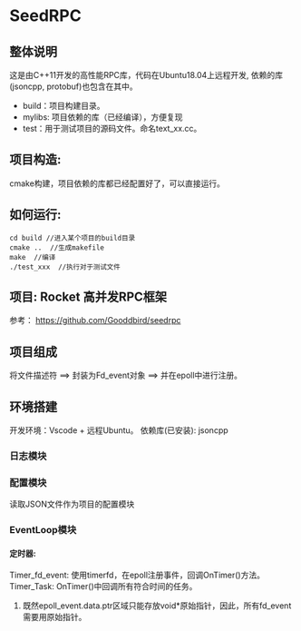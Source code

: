 # SeedRPC


## 整体说明
这是由C++11开发的高性能RPC库，代码在Ubuntu18.04上远程开发, 依赖的库(jsoncpp, protobuf)也包含在其中。
- build：项目构建目录。
- mylibs: 项目依赖的库（已经编译），方便复现
- test：用于测试项目的源码文件。命名text_xx.cc。
## 项目构造: 
cmake构建，项目依赖的库都已经配置好了，可以直接运行。
## 如何运行: 
```
cd build //进入某个项目的build目录
cmake ..  //生成makefile
make  //编译
./test_xxx  //执行对于测试文件
```

## 项目: Rocket 高并发RPC框架
参考：
https://github.com/Gooddbird/seedrpc

## 项目组成
将文件描述符 ==> 封装为Fd_event对象 ==> 并在epoll中进行注册。
## 环境搭建
开发环境：Vscode + 远程Ubuntu。
依赖库(已安装): jsoncpp

### 日志模块


### 配置模块
读取JSON文件作为项目的配置模块
### EventLoop模块


#### 定时器:
   Timer_fd_event: 使用timerfd，在epoll注册事件，回调OnTimer()方法。
   Timer_Task: OnTimer()中回调所有符合时间的任务。

1. 既然epoll_event.data.ptr区域只能存放void*原始指针，因此，所有fd_event需要用原始指针。





